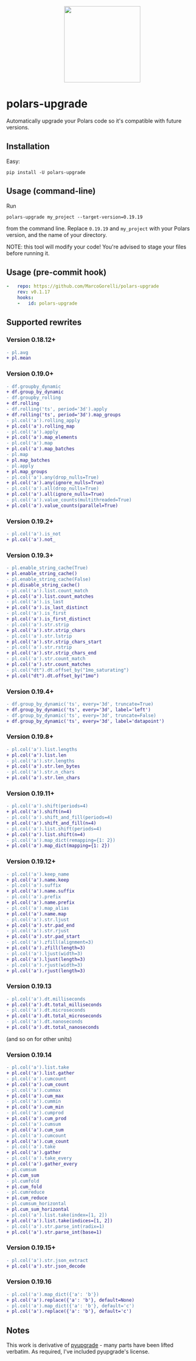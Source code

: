 <p align="center">
<img width="200" src="https://github.com/MarcoGorelli/polars-upgrade/assets/33491632/a1c19baf-dbea-4c8e-8df4-cefbd07d150f", href="https://www.vecteezy.com/free-vector/bear">
</p>

polars-upgrade
==============

Automatically upgrade your Polars code so it's compatible with future versions.

## Installation

Easy:
```
pip install -U polars-upgrade
```

## Usage (command-line)

Run
```
polars-upgrade my_project --target-version=0.19.19
```
from the command line. Replace `0.19.19` and `my_project` with your Polars version,
and the name of your directory.

NOTE: this tool will modify your code!
You're advised to stage your files before running it.

## Usage (pre-commit hook)

```yaml
-   repo: https://github.com/MarcoGorelli/polars-upgrade
    rev: v0.1.17
    hooks:
    -   id: polars-upgrade
```

## Supported rewrites

### Version 0.18.12+

```diff
- pl.avg
+ pl.mean
```

### Version 0.19.0+

```diff
- df.groupby_dynamic
+ df.group_by_dynamic
- df.groupby_rolling
+ df.rolling
- df.rolling('ts', period='3d').apply
+ df.rolling('ts', period='3d').map_groups
- pl.col('a').rolling_apply
+ pl.col('a').rolling_map
- pl.col('a').apply
+ pl.col('a').map_elements
- pl.col('a').map
+ pl.col('a').map_batches
- pl.map
+ pl.map_batches
- pl.apply
+ pl.map_groups
- pl.col('a').any(drop_nulls=True)
+ pl.col('a').any(ignore_nulls=True)
- pl.col('a').all(drop_nulls=True)
+ pl.col('a').all(ignore_nulls=True)
- pl.col('a').value_counts(multithreaded=True)
+ pl.col('a').value_counts(parallel=True)
```

### Version 0.19.2+
```diff
- pl.col('a').is_not
+ pl.col('a').not_
```

### Version 0.19.3+

```diff
- pl.enable_string_cache(True)
+ pl.enable_string_cache()
- pl.enable_string_cache(False)
+ pl.disable_string_cache()
- pl.col('a').list.count_match
+ pl.col('a').list.count_matches
- pl.col('a').is_last
+ pl.col('a').is_last_distinct
- pl.col('a').is_first
+ pl.col('a').is_first_distinct
- pl.col('a').str.strip
+ pl.col('a').str.strip_chars
- pl.col('a').str.lstrip
+ pl.col('a').str.strip_chars_start
- pl.col('a').str.rstrip
+ pl.col('a').str.strip_chars_end
- pl.col('a').str.count_match
+ pl.col('a').str.count_matches
- pl.col("dt").dt.offset_by("1mo_saturating")
+ pl.col("dt").dt.offset_by("1mo")
```

### Version 0.19.4+
```diff
- df.group_by_dynamic('ts', every='3d', truncate=True)
+ df.group_by_dynamic('ts', every='3d', label='left')
- df.group_by_dynamic('ts', every='3d', truncate=False)
+ df.group_by_dynamic('ts', every='3d', label='datapoint')
```

### Version 0.19.8+
```diff
- pl.col('a').list.lengths
+ pl.col('a').list.len
- pl.col('a').str.lengths
+ pl.col('a').str.len_bytes
- pl.col('a').str.n_chars
+ pl.col('a').str.len_chars
```

### Version 0.19.11+
```diff
- pl.col('a').shift(periods=4)
+ pl.col('a').shift(n=4)
- pl.col('a').shift_and_fill(periods=4)
+ pl.col('a').shift_and_fill(n=4)
- pl.col('a').list.shift(periods=4)
+ pl.col('a').list.shift(n=4)
- pl.col('a').map_dict(remapping={1: 2})
+ pl.col('a').map_dict(mapping={1: 2})
```

### Version 0.19.12+
```diff
- pl.col('a').keep_name
+ pl.col('a').name.keep
- pl.col('a').suffix
+ pl.col('a').name.suffix
- pl.col('a').prefix
+ pl.col('a').name.prefix
- pl.col('a').map_alias
+ pl.col('a').name.map
- pl.col('a').str.ljust
+ pl.col('a').str.pad_end
- pl.col('a').str.rjust
+ pl.col('a').str.pad_start
- pl.col('a').zfill(alignment=3)
+ pl.col('a').zfill(length=3)
- pl.col('a').ljust(width=3)
+ pl.col('a').ljust(length=3)
- pl.col('a').rjust(width=3)
+ pl.col('a').rjust(length=3)
```

### Version 0.19.13
```diff
- pl.col('a').dt.milliseconds
+ pl.col('a').dt.total_milliseconds
- pl.col('a').dt.microseconds
+ pl.col('a').dt.total_microseconds
- pl.col('a').dt.nanoseconds
+ pl.col('a').dt.total_nanoseconds
```
(and so on for other units)

### Version 0.19.14
```diff
- pl.col('a').list.take
+ pl.col('a').list.gather
- pl.col('a').cumcount
+ pl.col('a').cum_count
- pl.col('a').cummax
+ pl.col('a').cum_max
- pl.col('a').cummin
+ pl.col('a').cum_min
- pl.col('a').cumprod
+ pl.col('a').cum_prod
- pl.col('a').cumsum
+ pl.col('a').cum_sum
- pl.col('a').cumcount
+ pl.col('a').cum_count
- pl.col('a').take
+ pl.col('a').gather
- pl.col('a').take_every
+ pl.col('a').gather_every
- pl.cumsum
+ pl.cum_sum
- pl.cumfold
+ pl.cum_fold
- pl.cumreduce
+ pl.cum_reduce
- pl.cumsum_horizontal
+ pl.cum_sum_horizontal
- pl.col('a').list.take(index=[1, 2])
+ pl.col('a').list.take(indices=[1, 2])
- pl.col('a').str.parse_int(radix=1)
+ pl.col('a').str.parse_int(base=1)
```

### Version 0.19.15+
```diff
- pl.col('a').str.json_extract
+ pl.col('a').str.json_decode
```

### Version 0.19.16
```diff
- pl.col('a').map_dict({'a': 'b'})
+ pl.col('a').replace({'a': 'b'}, default=None)
- pl.col('a').map_dict({'a': 'b'}, default='c')
+ pl.col('a').replace({'a': 'b'}, default='c')
```

## Notes

This work is derivative of [pyupgrade](https://github.com/asottile/pyupgrade) - many parts
have been lifted verbatim. As required, I've included pyupgrade's license.
